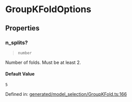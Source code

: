 # GroupKFoldOptions

## Properties

### n\_splits?

> `number`

Number of folds. Must be at least 2.

#### Default Value

`5`

Defined in:  [generated/model\_selection/GroupKFold.ts:166](https://github.com/transitive-bullshit/scikit-learn-ts/blob/b59c1ff/packages/sklearn/src/generated/model_selection/GroupKFold.ts#L166)

